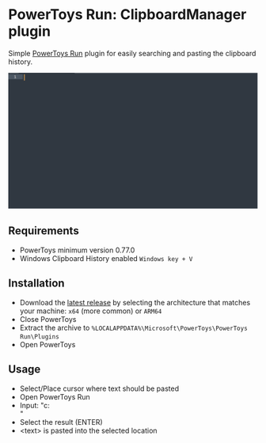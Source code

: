 # PowerToys Run: ClipboardManager plugin

Simple [PowerToys Run](https://learn.microsoft.com/windows/powertoys/run) plugin for easily searching and pasting the clipboard history.

![ClipboardManager Demonstration](./assets/preview.gif)

## Requirements

- PowerToys minimum version 0.77.0
- Windows Clipboard History enabled `Windows key + V`

## Installation

- Download the [latest release](https://github.com/CoreyHayward/PowerToys-Run-ClipboardManager/releases/) by selecting the architecture that matches your machine: `x64` (more common) or `ARM64`
- Close PowerToys
- Extract the archive to `%LOCALAPPDATA%\Microsoft\PowerToys\PowerToys Run\Plugins`
- Open PowerToys

## Usage
- Select/Place cursor where text should be pasted 
- Open PowerToys Run
- Input: "c: <search query>"
- Select the result (ENTER)
- \<text\> is pasted into the selected location
